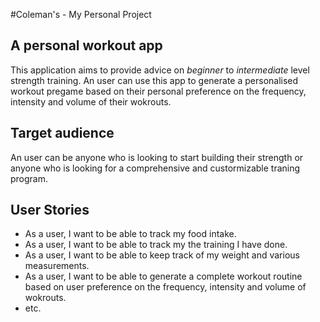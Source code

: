 #Coleman's -  My Personal Project

## A personal workout app

This application aims to provide advice on *beginner* to *intermediate* level strength training.
An user can use this app to generate a personalised workout pregame based on their personal preference on the frequency, intensity and volume of their wokrouts.

## Target audience

An user can be anyone who is looking to start building their strength or anyone who is looking for a comprehensive and custormizable traning program.

## User Stories

- As a user, I want to be able to track my food intake.
- As a user, I want to be able to track my the training I have done. 
- As a user, I want to be able to keep track of my weight and various measurements.
- As a user, I want to be able to generate a complete workout routine based on user preference on the frequency, intensity and volume of wokrouts.
- etc.



